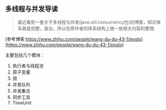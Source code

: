 ## 多线程与并发导读

> 最近看到一套关于多线程与并发(java.util.concurrency包)的博客，知识体系甚是完整，直白，所以在原作者的体系结构上做一些相关内容的整理;

[参考博客:https://www.zhihu.com/people/wang-du-du-43-1/posts](https://www.zhihu.com/people/wang-du-du-43-1/posts)

主要包括几个模块：

1. 执行者与线程池
2. 原子变量
3. 锁
4. 并发队列
5. 并发集合
6. 同步工具
7. TimeUnit
